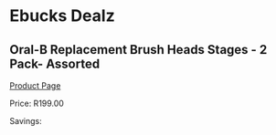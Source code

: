 
# Ebucks Dealz
## Oral-B Replacement Brush Heads Stages - 2 Pack- Assorted
[Product Page](https://www.ebucks.com/web/shop/productSelected.do?prodId=539039732&catId=1158500262)

Price: R199.00

Savings: 


	